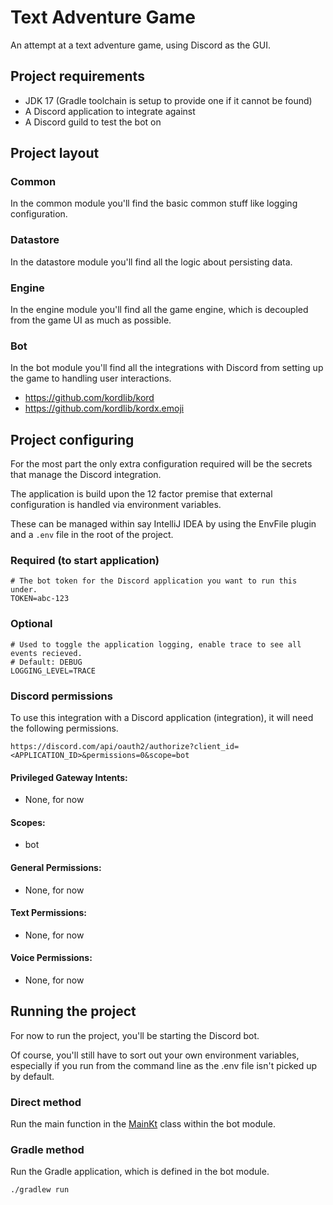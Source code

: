 # Text Adventure Game
An attempt at a text adventure game, using Discord as the GUI.

## Project requirements
* JDK 17 (Gradle toolchain is setup to provide one if it cannot be found)
* A Discord application to integrate against
* A Discord guild to test the bot on

## Project layout

### Common
In the common module you'll find the basic common stuff like logging configuration.

### Datastore
In the datastore module you'll find all the logic about persisting data.

### Engine
In the engine module you'll find all the game engine, which is decoupled from the game UI as much as possible.

### Bot
In the bot module you'll find all the integrations with Discord from setting up the game to handling user interactions.
* https://github.com/kordlib/kord
* https://github.com/kordlib/kordx.emoji

## Project configuring
For the most part the only extra configuration required will be the secrets that manage the Discord integration.

The application is build upon the 12 factor premise that external configuration is handled via environment variables.

These can be managed within say IntelliJ IDEA by using the EnvFile plugin and a `.env` file in the root of the project.

### Required (to start application)
```
# The bot token for the Discord application you want to run this under.
TOKEN=abc-123
```

### Optional
```
# Used to toggle the application logging, enable trace to see all events recieved. 
# Default: DEBUG
LOGGING_LEVEL=TRACE
```

### Discord permissions
To use this integration with a Discord application (integration), it will need the following permissions.

```
https://discord.com/api/oauth2/authorize?client_id=<APPLICATION_ID>&permissions=0&scope=bot
```

#### Privileged Gateway Intents:
* None, for now

#### Scopes:
* bot

#### General Permissions:
* None, for now

#### Text Permissions:
* None, for now

#### Voice Permissions:
* None, for now

## Running the project
For now to run the project, you'll be starting the Discord bot.

Of course, you'll still have to sort out your own environment variables, especially if you run from the command line as the .env file isn't picked up by default.

### Direct method
Run the main function in the [MainKt](bot/src/main/kotlin/uk/co/baconi/games/tag/bot/Main.kt) class within the bot module. 

### Gradle method
Run the Gradle application, which is defined in the bot module.
```bash
./gradlew run
```